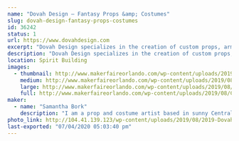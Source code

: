 ```yaml
---
name: "Dovah Design — Fantasy Props &amp; Costumes"
slug: dovah-design-fantasy-props-costumes
id: 36242
status: 1
url: https://www.dovahdesign.com
excerpt: "Dovah Design specializes in the creation of custom props, armor, and costumes from her home workshop in Longwood, FL. Specialties include foam carving, mold making, and custom prop design."
description: "Dovah Design specializes in the creation of custom props, armor, and costumes. A graphic designer by trade, Sam has always found joy making art and playing video games. So in 2014, she decided to bring her two favorite pass-times together, and began making props and costumes as her weekend hobby. Sam has since started a self-run business out of her home workshop in Longwood, FL. Her Specialties include foam carving, mold making, and custom prop design."
location: Spirit Building
images:
  - thumbnail: http://www.makerfaireorlando.com/wp-content/uploads/2019/08/Cosplay-Demon-Faun-Goat_Dovah-Design_2018-Halloween_Photo-1.jpg
    medium: http://www.makerfaireorlando.com/wp-content/uploads/2019/08/Cosplay-Demon-Faun-Goat_Dovah-Design_2018-Halloween_Photo-1.jpg
    large: http://www.makerfaireorlando.com/wp-content/uploads/2019/08/Cosplay-Demon-Faun-Goat_Dovah-Design_2018-Halloween_Photo-1.jpg
    full: http://www.makerfaireorlando.com/wp-content/uploads/2019/08/Cosplay-Demon-Faun-Goat_Dovah-Design_2018-Halloween_Photo-1.jpg
maker:
  - name: "Samantha Bork"
    description: "I am a prop and costume artist based in sunny Central Florida, USA. Cosplaying and prop making have been my hobbies since 2014, when I was inspired to start by famous prop artists and my favorite video game, Skyrim. There is something incredibly satisfying about bringing fantasy props and costumes into the real world, especially a badass weapon or set of armor."
photo_link: http://104.41.139.123/wp-content/uploads/2019/08/2019-Dovah-Logo_Color-Black-Text.png
last-exported: "07/04/2020 05:03:40 pm"
---
```

